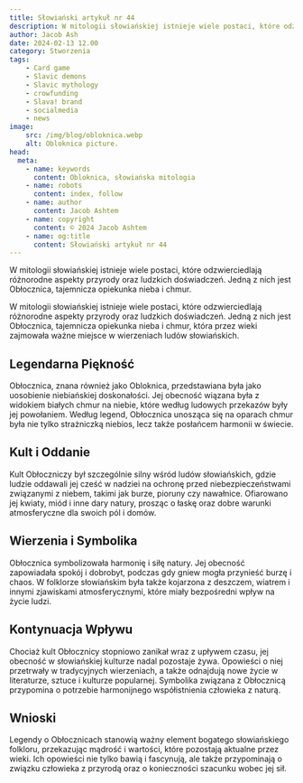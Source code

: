```yaml
---
title: Słowiański artykuł nr 44
description: W mitologii słowiańskiej istnieje wiele postaci, które odzwierciedlają różnorodne aspekty przyrody oraz ludzkich doświadczeń. Jedną z nich jest Obłocznica, tajemnicza opiekunka nieba i chmur.
author: Jacob Ash
date: 2024-02-13 12.00
category: Stworzenia
tags:
    - Card game
    - Slavic demons
    - Slavic mythology
    - crowfunding
    - Slava! brand
    - socialmedia
    - news
image:
    src: /img/blog/obloknica.webp
    alt: Obloknica picture.
head:
  meta:
    - name: keywords
      content: Obloknica, słowiańska mitologia
    - name: robots
      content: index, follow
    - name: author
      content: Jacob Ashtem
    - name: copyright
      content: © 2024 Jacob Ashtem
    - name: og:title
      content: Słowiański artykuł nr 44
---
```

W mitologii słowiańskiej istnieje wiele postaci, które odzwierciedlają różnorodne aspekty przyrody oraz ludzkich doświadczeń.
Jedną z nich jest Obłocznica, tajemnicza opiekunka nieba i chmur.

W mitologii słowiańskiej istnieje wiele postaci, które odzwierciedlają różnorodne aspekty przyrody oraz ludzkich doświadczeń. Jedną z nich jest Obłocznica, tajemnicza opiekunka nieba i chmur, która przez wieki zajmowała ważne miejsce w wierzeniach ludów słowiańskich.

## Legendarna Piękność

Obłocznica, znana również jako Obloknica, przedstawiana była jako uosobienie niebiańskiej doskonałości. Jej obecność wiązana była z widokiem białych chmur na niebie, które według ludowych przekazów były jej powołaniem. Według legend, Obłocznica unosząca się na oparach chmur była nie tylko strażniczką niebios, lecz także posłańcem harmonii w świecie.

## Kult i Oddanie

Kult Obłoczniczy był szczególnie silny wśród ludów słowiańskich, gdzie ludzie oddawali jej cześć w nadziei na ochronę przed niebezpieczeństwami związanymi z niebem, takimi jak burze, pioruny czy nawałnice. Ofiarowano jej kwiaty, miód i inne dary natury, prosząc o łaskę oraz dobre warunki atmosferyczne dla swoich pól i domów.

## Wierzenia i Symbolika

Obłocznica symbolizowała harmonię i siłę natury. Jej obecność zapowiadała spokój i dobrobyt, podczas gdy gniew mogła przynieść burzę i chaos. W folklorze słowiańskim była także kojarzona z deszczem, wiatrem i innymi zjawiskami atmosferycznymi, które miały bezpośredni wpływ na życie ludzi.

## Kontynuacja Wpływu

Chociaż kult Obłocznicy stopniowo zanikał wraz z upływem czasu, jej obecność w słowiańskiej kulturze nadal pozostaje żywa. Opowieści o niej przetrwały w tradycyjnych wierzeniach, a także odnajdują nowe życie w literaturze, sztuce i kulturze popularnej. Symbolika związana z Obłocznicą przypomina o potrzebie harmonijnego współistnienia człowieka z naturą.

## Wnioski

Legendy o Obłocznicach stanowią ważny element bogatego słowiańskiego folkloru, przekazując mądrość i wartości, które pozostają aktualne przez wieki. Ich opowieści nie tylko bawią i fascynują, ale także przypominają o związku człowieka z przyrodą oraz o konieczności szacunku wobec jej sił.
